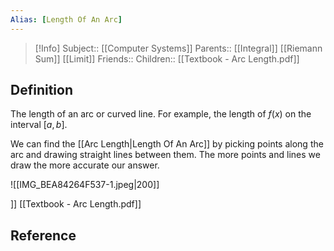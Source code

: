 ```yaml
---
Alias: [Length Of An Arc]
---
```

> [!Info]
> Subject:: [[Computer Systems]]
> Parents:: [[Integral]] [[Riemann Sum]] [[Limit]]
> Friends:: 
> Children:: [[Textbook - Arc Length.pdf]]

## Definition
The length of an arc or curved line. For example, the length of $f(x)$ on the interval $[a,b]$. 

We can find the [[Arc Length|Length Of An Arc]] by picking points along the arc and drawing straight lines between them. The more points and lines we draw the more accurate our answer.

![[IMG_BEA84264F537-1.jpeg|200]]

]]
[[Textbook - Arc Length.pdf]]

## Reference
